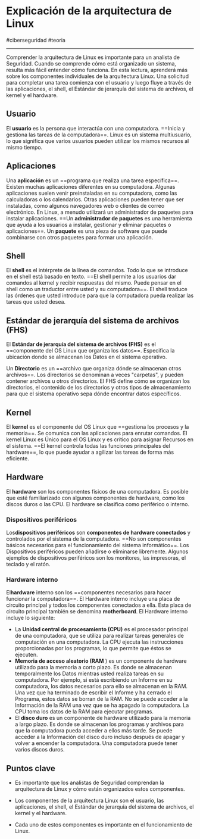 # Explicación de la arquitectura de Linux
#ciberseguridad #teoria

---
Comprender la arquitectura de Linux es importante para un analista de Seguridad. Cuando se comprende cómo está organizado un sistema, resulta más fácil entender cómo funciona. En esta lectura, aprenderá más sobre los componentes individuales de la arquitectura Linux. Una solicitud para completar una tarea comienza con el usuario y luego fluye a través de las aplicaciones, el shell, el Estándar de jerarquía del sistema de archivos, el kernel y el hardware.
## Usuario

El **usuario** es la persona que interactúa con una computadora. ==Inicia y gestiona las tareas de la computadora==. Linux es un sistema multiusuario, lo que significa que varios usuarios pueden utilizar los mismos recursos al mismo tiempo.
## Aplicaciones

Una **aplicación** es un ==programa que realiza una tarea específica==. Existen muchas aplicaciones diferentes en su computadora. Algunas aplicaciones suelen venir preinstaladas en su computadora, como las calculadoras o los calendarios. Otras aplicaciones pueden tener que ser instaladas, como algunos navegadores web o clientes de correo electrónico. En Linux, a menudo utilizará un administrador de paquetes para instalar aplicaciones. ==Un **administrador de paquetes** es una herramienta que ayuda a los usuarios a instalar, gestionar y eliminar paquetes o aplicaciones==. Un **paquete** es una pieza de software que puede combinarse con otros paquetes para formar una aplicación.
## Shell

El **shell** es el intérprete de la línea de comandos. Todo lo que se introduce en el shell está basado en texto. ==El shell permite a los usuarios dar comandos al kernel y recibir respuestas del mismo. Puede pensar en el shell como un traductor entre usted y su computadora==. El shell traduce las órdenes que usted introduce para que la computadora pueda realizar las tareas que usted desea.
## Estándar de jerarquía del sistema de archivos (FHS)

El **Estándar de jerarquía del sistema de archivos (FHS)** es el ==componente del OS Linux que organiza los datos==. Especifica la ubicación donde se almacenan los Datos en el sistema operativo.

Un **Directorio** es un ==archivo que organiza dónde se almacenan otros archivos==. Los directorios se denominan a veces "carpetas", y pueden contener archivos u otros directorios. El FHS define cómo se organizan los directorios, el contenido de los directorios y otros tipos de almacenamiento para que el sistema operativo sepa dónde encontrar datos específicos.
## Kernel

El **kernel** es el componente del OS Linux que ==gestiona los procesos y la memoria==. Se comunica con las aplicaciones para enrutar comandos. El kernel Linux es Único para el OS Linux y es crítico para asignar Recursos en el sistema. ==El kernel controla todas las funciones principales del hardware==, lo que puede ayudar a agilizar las tareas de forma más eficiente.
## Hardware

El **hardware** son los componentes físicos de una computadora. Es posible que esté familiarizado con algunos componentes de hardware, como los discos duros o las CPU. El hardware se clasifica como periférico o interno.

### Dispositivos periféricos

Los**dispositivos periféricos** son **componentes de hardware conectados** y controlados por el sistema de la computadora. ==No son componentes básicos necesarios para el funcionamiento del sistema informático==. Los Dispositivos periféricos pueden añadirse o eliminarse libremente. Algunos ejemplos de dispositivos periféricos son los monitores, las impresoras, el teclado y el ratón.
### Hardware interno

El**hardware** interno son los ==componentes necesarios para hacer funcionar la computadora==. El Hardware interno incluye una placa de circuito principal y todos los componentes conectados a ella. Esta placa de circuito principal también se denomina **motherboard**. El Hardware interno incluye lo siguiente:

- La **Unidad central de procesamiento (CPU)** es el procesador principal de una computadora, que se utiliza para realizar tareas generales de computación en una computadora. La CPU ejecuta las instrucciones proporcionadas por los programas, lo que permite que éstos se ejecuten.
- **Memoria de acceso aleatorio (RAM** ) es un componente de hardware utilizado para la memoria a corto plazo. Es donde se almacenan temporalmente los Datos mientras usted realiza tareas en su computadora. Por ejemplo, si está escribiendo un Informe en su computadora, los datos necesarios para ello se almacenan en la RAM. Una vez que ha terminado de escribir el Informe y ha cerrado el Programa, estos datos se borran de la RAM. No se puede acceder a la Información de la RAM una vez que se ha apagado la computadora. La CPU toma los datos de la RAM para ejecutar programas.
- El **disco duro** es un componente de hardware utilizado para la memoria a largo plazo. Es donde se almacenan los programas y archivos para que la computadora pueda acceder a ellos más tarde. Se puede acceder a la Información del disco duro incluso después de apagar y volver a encender la computadora. Una computadora puede tener varios discos duros.    

## Puntos clave

- Es importante que los analistas de Seguridad comprendan la arquitectura de Linux y cómo están organizados estos componentes. 

- Los componentes de la arquitectura Linux son el usuario, las aplicaciones, el shell, el Estándar de jerarquía del sistema de archivos, el kernel y el hardware. 

- Cada uno de estos componentes es importante en el funcionamiento de Linux.